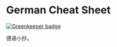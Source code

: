 # German Cheat Sheet

[![Greenkeeper badge](https://badges.greenkeeper.io/Frederick-S/GermanCheatSheet.svg)](https://greenkeeper.io/)

德语小抄。
